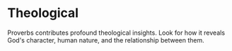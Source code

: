 # Theological

Proverbs contributes profound theological insights. Look for how it reveals God's character, human nature, and the relationship between them.

